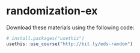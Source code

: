 # randomization-ex

Download these materials using the following code:

```r
# install.packages("usethis")
usethis::use_course("http://bit.ly/eds-random")
```
